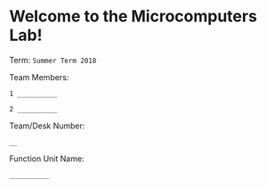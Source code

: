 Welcome to the Microcomputers Lab!
==================================

Term: `Summer Term 2018`

Team Members:   

``` 
1 __________
```
``` 
2 __________
```

Team/Desk Number:
``` 
__
```
  
Function Unit Name:
``` 
__________
```